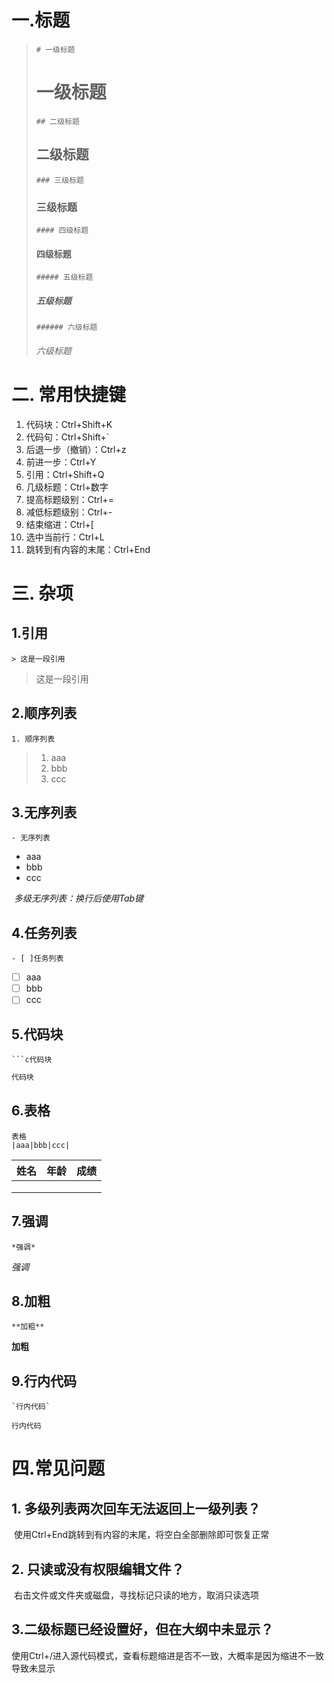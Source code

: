 # 一.标题

> ```
> # 一级标题
> ```
>
> # 一级标题
>
> ```
> ## 二级标题
> ```
>
> ## 二级标题
>
> ```
> ### 三级标题
> ```
>
> ### 三级标题
>
> ```
> #### 四级标题
> ```
>
> #### 四级标题
>
> ```
> ##### 五级标题
> ```
>
> 
>
> ##### 五级标题
>
> ```
> ###### 六级标题
> ```
>
> ###### 六级标题

# 二. 常用快捷键

1. 代码块：Ctrl+Shift+K
2. 代码句：Ctrl+Shift+`
3. 后退一步（撤销）：Ctrl+z
4. 前进一步：Ctrl+Y
5. 引用：Ctrl+Shift+Q
6. 几级标题：Ctrl+数字
7. 提高标题级别：Ctrl+=
8. 减低标题级别：Ctrl+-
9. 结束缩进：Ctrl+[
10. 选中当前行：Ctrl+L
11. 跳转到有内容的末尾：Ctrl+End

# 三. 杂项

## 1.引用

```
> 这是一段引用
```

> 这是一段引用

## 2.顺序列表

```
1. 顺序列表
```

> 1. aaa
> 2. bbb
> 3. ccc

## 3.无序列表

```
- 无序列表
```

- aaa
- bbb
- ccc

​	*多级无序列表：换行后使用Tab键*

## 4.任务列表

```
- [ ]任务列表
```

- [ ] aaa
- [ ] bbb
- [ ] ccc

## 5.代码块

```
```c代码块
```

```c
代码块
```

## 6.表格

```
表格
|aaa|bbb|ccc|
```

| 姓名 | 年龄 | 成绩 |
| :--: | :--: | ---: |
|      |      |      |
|      |      |      |
|      |      |      |

## 7.强调

```
*强调*
```

*强调*

## 8.加粗

```
**加粗**
```

**加粗**

## 9.行内代码

```
`行内代码`
```

`行内代码`

# 四.常见问题

## 1. 多级列表两次回车无法返回上一级列表？

​		使用Ctrl+End跳转到有内容的末尾，将空白全部删除即可恢复正常

## 2. 只读或没有权限编辑文件？

​		右击文件或文件夹或磁盘，寻找标记只读的地方，取消只读选项

## 3.二级标题已经设置好，但在大纲中未显示？

​		使用Ctrl+/进入源代码模式，查看标题缩进是否不一致，大概率是因为缩进不一致导致未显示











